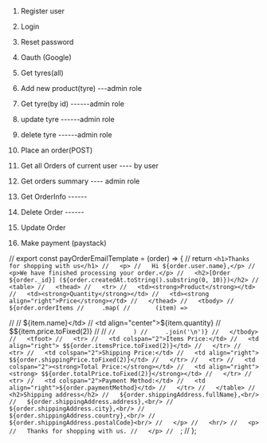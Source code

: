 ##
1. Register user
2. Login
3. Reset password
4. Oauth (Google)


4. Get tyres(all)
5. Add new product(tyre) ---admin role
6. Get tyre(by id)   ------admin role
7. update tyre       ------admin role
8. delete tyre       ------admin role

9. Place an order(POST)
10. Get all Orders of current user ---- by user
11. Get orders summary ---- admin role
12. Get OrderInfo ------ 
13. Delete Order ------
14. Update Order
15. Make payment (paystack)

// export const payOrderEmailTemplate = (order) => {
//   return `<h1>Thanks for shopping with us</h1>
//   <p>
//   Hi ${order.user.name},</p>
//   <p>We have finished processing your order.</p>
//   <h2>[Order ${order._id}] (${order.createdAt.toString().substring(0, 10)})</h2>
//   <table>
//   <thead>
//   <tr>
//   <td><strong>Product</strong></td>
//   <td><strong>Quantity</strong></td>
//   <td><strong align="right">Price</strong></td>
//   </thead>
//   <tbody>
//   ${order.orderItems
//     .map(
//       (item) => `

//       <tr>
//     <td>${item.name}</td>
//     <td align="center">${item.quantity}</td>
//     <td align="right"> $${item.price.toFixed(2)}</td>
//     </tr>
//   `
//     )
//     .join('\n')}
//   </tbody>
//   <tfoot>
//   <tr>
//   <td colspan="2">Items Price:</td>
//   <td align="right"> $${order.itemsPrice.toFixed(2)}</td>
//   </tr>
//   <tr>
//   <td colspan="2">Shipping Price:</td>
//   <td align="right"> $${order.shippingPrice.toFixed(2)}</td>
//   </tr>
//   <tr>
//   <td colspan="2"><strong>Total Price:</strong></td>
//   <td align="right"><strong> $${order.totalPrice.toFixed(2)}</strong></td>
//   </tr>
//   <tr>
//   <td colspan="2">Payment Method:</td>
//   <td align="right">${order.paymentMethod}</td>
//   </tr>
//   </table>
//   <h2>Shipping address</h2>
//   ${order.shippingAddress.fullName},<br/>
//   ${order.shippingAddress.address},<br/>
//   ${order.shippingAddress.city},<br/>
//   ${order.shippingAddress.country},<br/>
//   ${order.shippingAddress.postalCode}<br/>
//   </p>
//   <hr/>
//   <p>
//   Thanks for shopping with us.
//   </p>
//   `;
// };




